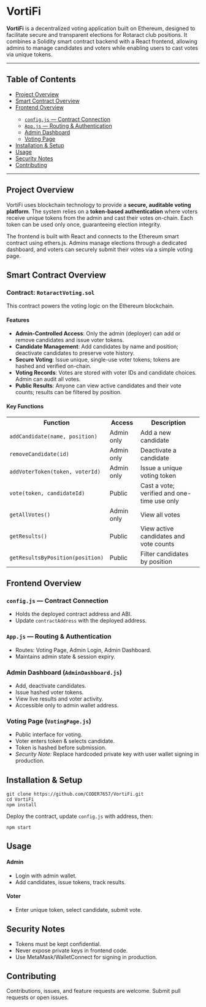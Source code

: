 <!DOCTYPE html>
<html lang="en">
<head>
  <meta charset="UTF-8" />
  <meta name="viewport" content="width=device-width, initial-scale=1.0"/>
  
</head>
<body>

<h1>VortiFi</h1>

<p><strong>VortiFi</strong> is a decentralized voting application built on Ethereum, designed to facilitate secure and transparent elections for Rotaract club positions. It combines a Solidity smart contract backend with a React frontend, allowing admins to manage candidates and voters while enabling users to cast votes via unique tokens.</p>

<hr/>

<h2>Table of Contents</h2>
<ul>
  <li><a href="#project-overview">Project Overview</a></li>
  <li><a href="#smart-contract-overview">Smart Contract Overview</a></li>
  <li><a href="#frontend-overview">Frontend Overview</a></li>
  <ul>
    <li><a href="#configjs--contract-connection"><code>config.js</code> — Contract Connection</a></li>
    <li><a href="#appjs--routing--authentication"><code>App.js</code> — Routing & Authentication</a></li>
    <li><a href="#admin-dashboard-admindashboardjs">Admin Dashboard</a></li>
    <li><a href="#voting-page-votingpagejs">Voting Page</a></li>
  </ul>
  <li><a href="#installation--setup">Installation &amp; Setup</a></li>
  <li><a href="#usage">Usage</a></li>
  <li><a href="#security-notes">Security Notes</a></li>
  <li><a href="#contributing">Contributing</a></li>
</ul>

<hr/>

<h2 id="project-overview">Project Overview</h2>
<p>VortiFi uses blockchain technology to provide a <strong>secure, auditable voting platform</strong>. The system relies on a <strong>token-based authentication</strong> where voters receive unique tokens from the admin and cast their votes on-chain. Each token can be used only once, guaranteeing election integrity.</p>
<p>The frontend is built with React and connects to the Ethereum smart contract using ethers.js. Admins manage elections through a dedicated dashboard, and voters can securely submit their votes via a simple voting page.</p>

<h2 id="smart-contract-overview">Smart Contract Overview</h2>
<h3>Contract: <code>RotaractVoting.sol</code></h3>
<p>This contract powers the voting logic on the Ethereum blockchain.</p>

<h4>Features</h4>
<ul>
  <li><strong>Admin-Controlled Access</strong>: Only the admin (deployer) can add or remove candidates and issue voter tokens.</li>
  <li><strong>Candidate Management</strong>: Add candidates by name and position; deactivate candidates to preserve vote history.</li>
  <li><strong>Secure Voting</strong>: Issue unique, single-use voter tokens; tokens are hashed and verified on-chain.</li>
  <li><strong>Voting Records</strong>: Votes are stored with voter IDs and candidate choices. Admin can audit all votes.</li>
  <li><strong>Public Results</strong>: Anyone can view active candidates and their vote counts; results can be filtered by position.</li>
</ul>

<h4>Key Functions</h4>
<table>
<tr><th>Function</th><th>Access</th><th>Description</th></tr>
<tr><td><code>addCandidate(name, position)</code></td><td>Admin only</td><td>Add a new candidate</td></tr>
<tr><td><code>removeCandidate(id)</code></td><td>Admin only</td><td>Deactivate a candidate</td></tr>
<tr><td><code>addVoterToken(token, voterId)</code></td><td>Admin only</td><td>Issue a unique voting token</td></tr>
<tr><td><code>vote(token, candidateId)</code></td><td>Public</td><td>Cast a vote; verified and one-time use only</td></tr>
<tr><td><code>getAllVotes()</code></td><td>Admin only</td><td>View all votes</td></tr>
<tr><td><code>getResults()</code></td><td>Public</td><td>View active candidates and vote counts</td></tr>
<tr><td><code>getResultsByPosition(position)</code></td><td>Public</td><td>Filter candidates by position</td></tr>
</table>

<h2 id="frontend-overview">Frontend Overview</h2>

<h3 id="configjs--contract-connection"><code>config.js</code> — Contract Connection</h3>
<ul>
  <li>Holds the deployed contract address and ABI.</li>
  <li>Update <code>contractAddress</code> with the deployed address.</li>
</ul>

<h3 id="appjs--routing--authentication"><code>App.js</code> — Routing & Authentication</h3>
<ul>
  <li>Routes: Voting Page, Admin Login, Admin Dashboard.</li>
  <li>Maintains admin state & session expiry.</li>
</ul>

<h3 id="admin-dashboard-admindashboardjs">Admin Dashboard (<code>AdminDashboard.js</code>)</h3>
<ul>
  <li>Add, deactivate candidates.</li>
  <li>Issue hashed voter tokens.</li>
  <li>View live results and voter activity.</li>
  <li>Accessible only to admin wallet address.</li>
</ul>

<h3 id="voting-page-votingpagejs">Voting Page (<code>VotingPage.js</code>)</h3>
<ul>
  <li>Public interface for voting.</li>
  <li>Voter enters token & selects candidate.</li>
  <li>Token is hashed before submission.</li>
  <li><em>Security Note:</em> Replace hardcoded private key with user wallet signing in production.</li>
</ul>

<h2 id="installation--setup">Installation & Setup</h2>
<pre><code>git clone https://github.com/CODER7657/VortiFi.git
cd VortiFi
npm install
</code></pre>
<p>Deploy the contract, update <code>config.js</code> with address, then:</p>
<pre><code>npm start
</code></pre>

<h2 id="usage">Usage</h2>
<h4>Admin</h4>
<ul>
  <li>Login with admin wallet.</li>
  <li>Add candidates, issue tokens, track results.</li>
</ul>
<h4>Voter</h4>
<ul>
  <li>Enter unique token, select candidate, submit vote.</li>
</ul>

<h2 id="security-notes">Security Notes</h2>
<ul>
  <li>Tokens must be kept confidential.</li>
  <li>Never expose private keys in frontend code.</li>
  <li>Use MetaMask/WalletConnect for signing in production.</li>
</ul>

<h2 id="contributing">Contributing</h2>
<p>Contributions, issues, and feature requests are welcome. Submit pull requests or open issues.</p>



</body>
</html>

